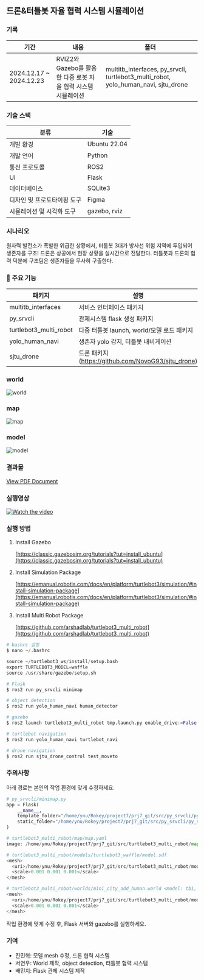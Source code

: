 ## 드론&터틀봇 자율 협력 시스템 시뮬레이션

### 기록

| 기간 | 내용 | 폴더 |
| --- | --- | --- |
| 2024.12.17 ~ 2024.12.23 | RVIZ2와 Gazebo를 활용한 다중 로봇 자율 협력 시스템 시뮬레이션 | multitb_interfaces, py_srvcli, turtlebot3_multi_robot, yolo_human_navi, sjtu_drone |

### 기술 스택

| 분류 | 기술 |
| --- | --- |
| 개발 환경 | Ubuntu 22.04 |
| 개발 언어 | Python |
| 통신 프로토콜 | ROS2 |
| UI | Flask |
| 데이터베이스 | SQLite3 |
| 디자인 및 프로토타이핑 도구 | Figma |
| 시뮬레이션 및 시각화 도구 | gazebo, rviz |

### 시나리오

<aside>

원자력 발전소가 폭발한 위급한 상황에서, 터틀봇 3대가 방사선 위험 지역에 투입되어 생존자를 구조! 드론은 상공에서 현장 상황을 실시간으로 전달한다. 터틀봇과 드론의 협력 덕분에 구조팀은 생존자들을 무사히 구출한다.

</aside>

### **🎯 주요 기능**

| 패키지 | 설명 |
| --- | --- |
| multitb_interfaces | 서비스 인터페이스 패키지 |
| py_srvcli | 관제시스템 flask 생성 패키지 |
| turtlebot3_multi_robot | 다중 터틀봇 launch, world/모델 로드 패키지  |
| yolo_human_navi | 생존자 yolo 감지, 터틀봇 내비게이션 |
| sjtu_drone | 드론 패키지(https://github.com/NovoG93/sjtu_drone) |

### world

![world](https://github.com/user-attachments/assets/d79dce88-23d1-44ec-a2a7-bf6b70aab860)

### map

![map](https://github.com/user-attachments/assets/e31e68f5-3164-440a-b1c9-e00f0fb911f7)

### model

![model](https://github.com/user-attachments/assets/502ad266-4a80-46c4-9706-a67cf1fe70c5)

### 결과물

[View PDF Document](./그룹E-2_7주차_협동-3_산출물.pdf)

### 실행영상

[![Watch the video](https://img.youtube.com/vi/H1p9tkmerFY/hqdefault.jpg)](https://www.youtube.com/watch?v=H1p9tkmerFY)

### 실행 방법

<aside>

1. Install Gazebo
    
    [https://classic.gazebosim.org/tutorials?tut=install_ubuntu](https://classic.gazebosim.org/tutorials?tut=install_ubuntu)
    
2. Install Simulation Package
    
    [https://emanual.robotis.com/docs/en/platform/turtlebot3/simulation/#install-simulation-package](https://emanual.robotis.com/docs/en/platform/turtlebot3/simulation/#install-simulation-package)
    
3. Install Multi Robot Package
    
    [https://github.com/arshadlab/turtlebot3_multi_robot](https://github.com/arshadlab/turtlebot3_multi_robot)
    
</aside>

```python
# bashrc 설정
$ nano ~/.bashrc

source ~/turtlebot3_ws/install/setup.bash
export TURTLEBOT3_MODEL=waffle
source /usr/share/gazebo/setup.sh
```

```python
# Flask
$ ros2 run py_srvcli minimap 

# object detection
$ ros2 run yolo_human_navi human_detector 

# gazebo
$ ros2 launch turtlebot3_multi_robot tmp.launch.py enable_drive:=False enable_rviz:=False

# turtlebot navigation
$ ros2 run yolo_human_navi turtlebot_navi 

# drone navigation
$ ros2 run sjtu_drone_control test_moveto
```

### 주의사항

아래 경로는 본인의 작업 환경에 맞게 수정하세요.

```python
# py_srvcli/minimap.py
app = Flask(
    __name__,
    template_folder="/home/ynu/Rokey/project7/prj7_git/src/py_srvcli/py_srvcli/templates",
    static_folder="/home/ynu/Rokey/project7/prj7_git/src/py_srvcli/py_srvcli/static",
)

# turtlebot3_multi_robot/map/map.yaml
image: /home/ynu/Rokey/project7/prj7_git/src/turtlebot3_multi_robot/map/map.pgm

# turtlebot3_multi_robot/models/turtlebot3_waffle/model.sdf
<mesh>
  <uri>/home/ynu/Rokey/project7/prj7_git/src/turtlebot3_multi_robot/models/turtlebot3_waffle/meshes/waffle_base_dog.dae</uri>
  <scale>0.001 0.001 0.001</scale>
</mesh>

# turtlebot3_multi_robot/worlds/mini_city_add_human.world <model: tb1, tb2, tb3>
<mesh>
  <uri>/home/ynu/Rokey/project7/prj7_git/src/turtlebot3_multi_robot/models/turtlebot3_waffle/meshes/waffle_base_dog.dae</uri>
  <scale>0.001 0.001 0.001</scale>
</mesh>
```

작업 환경에 맞게 수정 후, Flask 서버와 gazebo를 실행하세요.

### 기여

- 진민혁: 모델 mesh 수정, 드론 협력 시스템
- 서연우: World 제작, object detection, 터틀봇 협력 시스템
- 배민지: Flask 관제 시스템 제작
